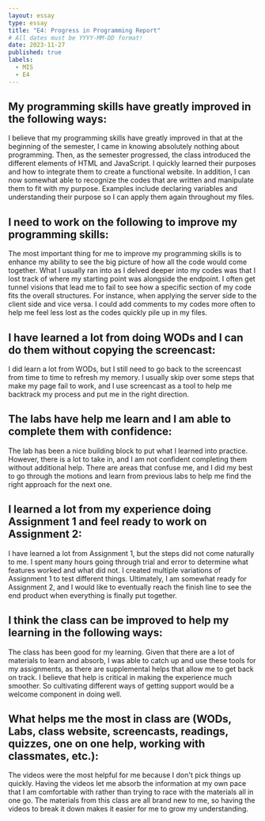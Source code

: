 ```yaml
---
layout: essay
type: essay
title: "E4: Progress in Programming Report"
# All dates must be YYYY-MM-DD format!
date: 2023-11-27
published: true
labels:
  - MIS
  - E4
---
```


<h2 > My programming skills have greatly improved in the following ways:</h2>
<p> I believe that my programming skills have greatly improved in that at the beginning of the semester, I came in knowing absolutely nothing about programming. Then, as the semester progressed, the class introduced the different elements of HTML and JavaScript. I quickly learned their purposes and how to integrate them to create a functional website. In addition, I can now somewhat able to recognize the codes that are written and manipulate them to fit with my purpose. Examples include declaring variables and understanding their purpose so I can apply them again throughout my files. </p>
<h2> I need to work on the following to improve my programming skills: </h2>
<p>  The most important thing for me to improve my programming skills is to enhance my ability to see the big picture of how all the code would come together. What I usually ran into as I delved deeper into my codes was that I lost track of where my starting point was alongside the endpoint. I often get tunnel visions that lead me to fail to see how a specific section of my code fits the overall structures. For instance, when applying the server side to the client side and vice versa. I could add comments to my codes more often to help me feel less lost as the codes quickly pile up in my files. </p>
<h2 > I have learned a lot from doing WODs and I can do them without copying the screencast: </h2>
<p> I did learn a lot from WODs, but I still need to go back to the screencast from time to time to refresh my memory. I usually skip over some steps that make my page fail to work, and I use screencast as a tool to help me backtrack my process and put me in the right direction. </p>
<h2 > The labs have help me learn and I am able to complete them with confidence: </h2>
<p> The lab has been a nice building block to put what I learned into practice. However, there is a lot to take in, and I am not confident completing them without additional help. There are areas that confuse me, and I did my best to go through the motions and learn from previous labs to help me find the right approach for the next one. </p>
<h2 > I learned a lot from my experience doing Assignment 1 and feel ready to work on Assignment 2:</h2>
<p> I have learned a lot from Assignment 1, but the steps did not come naturally to me. I spent many hours going through trial and error to determine what features worked and what did not. I created multiple variations of Assignment 1 to test different things. Ultimately, I am somewhat ready for Assignment 2, and I would like to eventually reach the finish line to see the end product when everything is finally put together. </p>
<h2 > I think the class can be improved to help my learning in the following ways: </h2>
<p>  The class has been good for my learning. Given that there are a lot of materials to learn and absorb, I was able to catch up and use these tools for my assignments, as there are supplemental helps that allow me to get back on track. I believe that help is critical in making the experience much smoother. So cultivating different ways of getting support would be a welcome component in doing well. </p>
<h2 > What helps me the most in class are (WODs, Labs, class website, screencasts, readings, quizzes, one on one help, working with classmates, etc.): </h2>
<p> The videos were the most helpful for me because I don't pick things up quickly. Having the videos let me absorb the information at my own pace that I am comfortable with rather than trying to race with the materials all in one go. The materials from this class are all brand new to me, so having the videos to break it down makes it easier for me to grow my understanding. </p>
